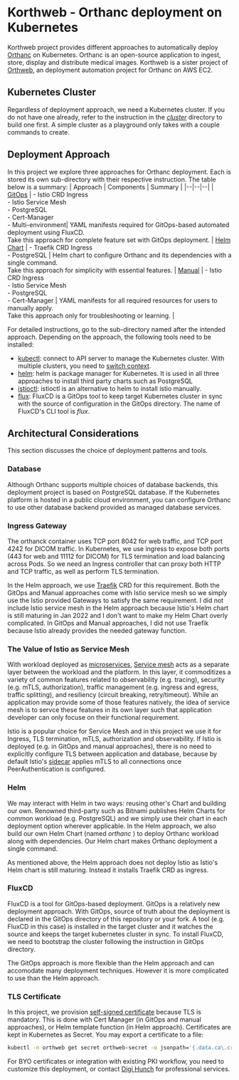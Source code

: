 # Korthweb - Orthanc deployment on Kubernetes
Korthweb project provides different approaches to automatically deploy [Orthanc](https://www.orthanc-server.com/) on Kubernetes. Orthanc is an open-source application to ingest, store, display and distribute medical images. Korthweb is a sister project of [Orthweb](https://github.com/digihunch/orthweb), an deployment automation project for Orthanc on AWS EC2. 

## Kubernetes Cluster
Regardless of deployment approach, we need a Kubernetes cluster. If you do not have one already, refer to the instruction in the *[cluster](https://github.com/digihunch/korthweb/tree/main/cluster)* directory to build one first. A simple cluster as a playground only takes with a couple commands to create.

## Deployment Approach
In this project we explore three approaches for Orthanc deployment. Each is stored its own sub-directory with their respective instruction. The table below is a summary:
| Approach | Components | Summary |
|--|--|--|
| [GitOps](https://github.com/digihunch/korthweb/tree/main/gitops) | - Istio CRD Ingress <br> - Istio Service Mesh <br> - PostgreSQL <br> - Cert-Manager<br> - Multi-environment| YAML manifests required for GitOps-based automated deployment using FluxCD. <br> Take this approach for complete feature set with GitOps deployment. 
| [Helm Chart](https://github.com/digihunch/korthweb/tree/main/helm) | - Traefik CRD Ingress <br> - PostgreSQL | Helm chart to configure Orthanc and its dependencies with a single command. <br> Take this approach for simplicity with essential features.
| [Manual](https://github.com/digihunch/korthweb/tree/main/manual) | - Istio CRD Ingress <br> - Istio Service Mesh <br> - PostgreSQL <br> - Cert-Manager | YAML manifests for all required resources for users to manually apply. <br> Take this approach only for troubleshooting or learning. |

For detailed instructions, go to the sub-directory named after the intended approach. Depending on the approach, the following tools need to be installed:
* [kubectl](https://kubernetes.io/docs/tasks/tools/#kubectl): connect to API server to manage the Kubernetes cluster. With multiple clusters, you need to [switch context](https://kubernetes.io/docs/tasks/access-application-cluster/configure-access-multiple-clusters/).
* [helm](https://helm.sh/docs/intro/install/): helm is package manager for Kubernetes. It is used in all three approaches to install third party charts such as PostgreSQL
* [istioctl](https://helm.sh/docs/intro/install/): istioctl is an alternative to helm to install istio manually.
* [flux](https://fluxcd.io/docs/): FluxCD is a GitOps tool to keep target Kubernetes cluster in sync with the source of configuration in the GitOps directory. The name of FluxCD's CLI tool is *flux*.

## Architectural Considerations
This section discusses the choice of deployment patterns and tools. 
### Database
Although Orthanc supports multiple choices of database backends, this deployment project is based on PostgreSQL database. If the Kubernetes platform is hosted in a public cloud environment, you can configure Orthanc to use other database backend provided as managed database services.
### Ingress Gateway
The orthanck container uses TCP port 8042 for web traffic, and TCP port 4242 for DICOM traffic. In Kubernetes, we use ingress to expose both ports (443 for web and 11112 for DICOM) for TLS termination and load balancing across Pods. So we need an Ingress controller that can proxy both HTTP and TCP traffic, as well as perform TLS termination.

In the Helm approach, we use [Traefik](https://doc.traefik.io/traefik/routing/providers/kubernetes-crd/) CRD for this requirement. Both the GitOps and Manual approaches come with Istio service mesh so we simply use the Istio provided Gateways to satisfy the same requirement. I did not include Istio service mesh in the Helm approach because Istio's Helm chart is still maturing in Jan 2022 and I don't want to make my Helm Chart overly complicated. In GitOps and Manual approaches, I did not use Traefik because Istio already provides the needed gateway function. 

### The Value of Istio as Service Mesh
With workload deployed as [microservices](https://www.digihunch.com/2021/11/from-microservice-to-service-mesh/), [Service mesh](https://www.digihunch.com/2021/12/from-ingress-to-gateway-why-you-need-istio-gateways-on-kubernetes-platforms/) acts as a separate layer between the workload and the platform. In this layer, it commoditizes a variety of common features related to observability (e.g. tracing), security (e.g. mTLS, authorization), traffic management (e.g. ingress and egress, traffic splitting), and resiliency (circuit breaking, retry/timeout). While an application may provide some of those features natively, the idea of service mesh is to servce these features in its own layer such that application developer can only focuse on their functional requirement.

Istio is a popular choice for Service Mesh and in this project we use it for Ingress, TLS termination, mTLS, authorization and observability. If Istio is deployed (e.g. in GitOps and manual approaches), there is no need to explicitly configure TLS between application and database, because by default Istio's [sidecar](https://istio.io/latest/docs/ops/configuration/traffic-management/tls-configuration/) applies mTLS to all connections once PeerAuthentication is configured.
### Helm
We may interact with Helm in two ways: reusing other's Chart and building our own. Renowned third-party such as Bitnami publishes Helm Charts for common workload (e.g. PostgreSQL) and we simply use their chart in each deployment option wherever applicable. In the Helm approach, we also build our own Helm Chart (named *orthanc* ) to deploy Orthanc workload along with dependencies. Our Helm chart makes Orthanc deployment a single command. 

As mentioned above, the Helm approach does not deploy Istio as Istio's Helm chart is still maturing. Instead it installs Traefik CRD as ingress.

### FluxCD 

FluxCD is a tool for GitOps-based deployment. GitOps is a relatively new deployment approach. With GitOps, source of truth about the deployment is declared in the GitOps directory of this repository or your fork. A tool (e.g. FluxCD in this case) is installed in the target cluster and it watches the source and keeps the target kubernetes cluster in sync. To install FluxCD, we need to bootstrap the cluster following the instruction in GitOps directory.

The GitOps approach is more flexible than the Helm approach and can accomodate many deployment techniques. However it is more complicated to use than the Helm approach.

### TLS Certificate
 In this project, we provision [self-signed certificate](https://www.digihunch.com/2022/01/creating-self-signed-x509-certificate/) because TLS is mandatory. This is done with Cert Manager (in GitOps and manual approaches), or Helm template function (in Helm approach). Certificates are kept in Kubernetes as Secret. You may export a certificate to a file:
```sh
kubectl -n orthweb get secret orthweb-secret -o jsonpath='{.data.ca\.crt}' | base64 --decode > ca.crt
```
For BYO certificates or integration with existing PKI workflow, you need to customize this deployment, or contact [Digi Hunch](https://www.digihunch.com/) for professional services. 